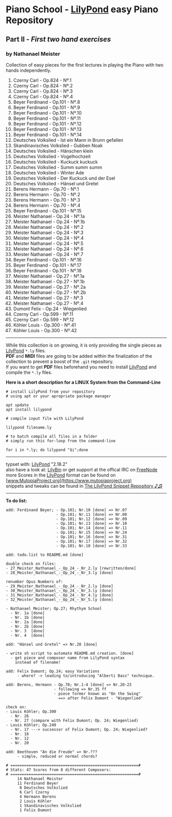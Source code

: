 # Piano School - [LilyPond](http://www.lilypond.org) easy Piano Repository
## Part II - *First two hand exercises*
### by Nathanael Meister

Collection of easy pieces for the first lectures in
playing the Piano with two hands independently.

1. Czerny Carl - Op.824 - Nº.1
2. Czerny Carl - Op.824 - Nº.2
3. Czerny Carl - Op.824 - Nº.3
4. Czerny Carl - Op.824 - Nº.4
5. Beyer Ferdinand - Op.101 - Nº.8
6. Beyer Ferdinand - Op.101 - Nº.9
7. Beyer Ferdinand - Op.101 - Nº.10
8. Beyer Ferdinand - Op.101 - Nº.11
9. Beyer Ferdinand - Op.101 - Nº.12
10. Beyer Ferdinand - Op.101 - Nº.13
11. Beyer Ferdinand - Op.101 - Nº.14
12. Deutsches Volkslied - Ist ein Mann in Brunn gefallen
13. Skandinavisches Volkslied - Gubben Noak
14. Deutsches Volkslied - Hänschen klein
15. Deutsches Volkslied - Vogelhochzeit
16. Deutsches Volkslied - Kuckuck kuckuck
17. Deutsches Volkslied - Summ summ summ
18. Deutsches Volkslied - Winter Ade
19. Deutsches Volkslied - Der Kuckuck und der Esel
20. Deutsches Volkslied - Hänsel und Gretel
21. Berens Hermann - Op.70 - Nº.1
22. Berens Hermann - Op.70 - Nº.2
23. Berens Hermann - Op.70 - Nº.3
24. Berens Hermann - Op.70 - Nº.4
25. Beyer Ferdinand - Op.101 - Nº.15
26. Meister Nathanael - Op.24 - Nº.1a
27. Meister Nathanael - Op.24 - Nº.1b
28. Meister Nathanael - Op.24 - Nº.2
29. Meister Nathanael - Op.24 - Nº.3
30. Meister Nathanael - Op.24 - Nº.4
31. Meister Nathanael - Op.24 - Nº.5
32. Meister Nathanael - Op.24 - Nº.6
33. Meister Nathanael - Op.24 - Nº.7
34. Beyer Ferdinand - Op.101 - Nº.16
35. Beyer Ferdinand - Op.101 - Nº.17
36. Beyer Ferdinand - Op.101 - Nº.18
37. Meister Nathanael - Op.27 - Nº.1a
38. Meister Nathanael - Op.27 - Nº.1b
39. Meister Nathanael - Op.27 - Nº.2a
40. Meister Nathanael - Op.27 - Nº.2b
41. Meister Nathanael - Op.27 - Nº.3
42. Meister Nathanael - Op.27 - Nº.4
44. Dumont Felix - Op.24 - Wiegenlied
45. Czerny Carl - Op.599 - Nº.11
46. Czerny Carl - Op.599 - Nº.12
47. Köhler Louis - Op.300 - Nº.41
48. Köhler Louis - Op.300 - Nº.42

_____________________________________________________________

While this collection is on growing, it is only providing the single pieces as [LilyPond](http://lilypond.org) `*.ly` files.  
**PDF** and **MIDI** files are going to be added within the finalization of the collection to prevent a boost of the `.git` repository.  
If you want to get **PDF** files beforehand you need to install [LilyPond](http://lilypond.org) and compile the `*.ly` files.

**Here is a short description for a LINUX System from the Command-Line**

```
# install LilyPond from your repository
# using apt or your apropriate package manager

apt update
apt install lilypond

# compile input file with LilyPond

lilypond filename.ly

# to batch compile all files in a folder
# simply run this for-loop from the command-line

for i in *.ly; do lilypond "$i";done
```
_____________________________________________________________

typset with: [LilyPond](http://lilypond.org) "2.18.2"  
also have a look at: [LilyBin](http://lilybin.com)
or get support at the offical IRC on [FreeNode](http://webchat.freenode.net/?channels=lilypond)  
more Scores in the [LilyPond](http://lilypond.org) format can be found on [www.MutopiaProject.org](https://www.mutopiaproject.org)  
snippets and tweaks can be found in [The LilyPond Snippet Repository ♪♫](http://lsr.di.unimi.it/LSR/Search) 
_____________________________________________________________

**To do list:**
```
add: Ferdinand Beyer; - Op.101; Nr.10 [done] => Nr.07
                      - Op.101; Nr.11 [done] => Nr.08
                      - Op.101; Nr.12 [done] => Nr.09
                      - Op.101; Nr.13 [done] => Nr.10
                      - Op.101; Nr.14 [done] => Nr.11
                      - Op.101; Nr.15 [done] => Nr.24
                      - Op.101; Nr.16 [done] => Nr.31
                      - Op.101; Nr.17 [done] => Nr.32
                      - Op.101; Nr.18 [done] => Nr.33

add: todo.list to README.md [done]

double check on files:
- 27_Meister_Nathanael_-_Op_24_-_Nr_2.ly [rewritten/done]
- 28_Meister_Nathanael_-_Op_24_-_Nr_3.ly [done]

renumber Opus Numbers of:
- 29_Meister_Nathanael_-_Op_24_-_Nr_2.ly [done]
- 30_Meister_Nathanael_-_Op_24_-_Nr_3.ly [done]
- 31_Meister_Nathanael_-_Op_24_-_Nr_4.ly [done]
- 32_Meister_Nathanael_-_Op_24_-_Nr_5.ly [done]

- Nathanael Meister; Op.27; Rhythym School
  - Nr. 1a [done]
  - Nr. 1b [done]
  - Nr. 2a [done]
  - Nr. 2b [done]
  - Nr. 3  [done]
  - Nr. 4  [done]

add: "Hänsel und Gretel" => Nr.20 [done]

- write sh script to automate README.md creation. [done]
  - get piece and composer name from LilyPond syntax
    instead of filename!

add: Felix Dumont; Op.24; easy Variations
     - where? -> leading to/introducing "Alberti Bass" technique.

add: Berens, Hermann - Op.70; Nr.1-4 [done] => Nr.20-23
                     - following => Nr.35 ff
                     - piece former known as "On the Swing"
                       ==> after Felix Dumont - "Wiegenlied"

check on:
- Louis Köhler; Op.300
  - Nr. 26
  - Nr. 27 (compare with Felix Dumont; Op. 24; Wiegenlied)
- Louis Köhler; Op.249
  - Nr. 17 ---> sucsessor of Felix Dumont; Op. 24; Wiegenlied?
  - Nr. 18
  - Nr. 12
  - Nr. 20

add: Beethoven "An die Freude" => Nr.???
     - simple, reduced or normal chords?

# ========================================================#
# Stats: 47 Scores from 8 different Composers:
# ========================================================#
     14 Nathanael Meister
     11 Ferdinand Beyer
      8 Deutsches Volkslied
      6 Carl Czerny
      4 Hermann Berens
      2 Louis Köhler
      1 Skandinavisches Volkslied
      1 Felix Dumont
```
